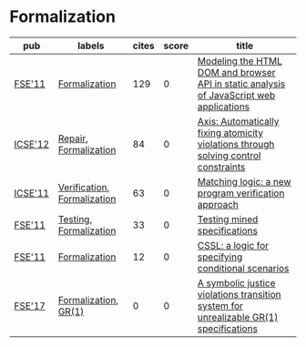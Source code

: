 # Formalization

|pub|labels|cites|score|title|
|---|------|-----|-----|-----|
|[FSE'11](https://dblp.org/db/conf/sigsoft/fse2011.html)|[Formalization](Formalization.md)|129|0|[Modeling the HTML DOM and browser API in static analysis of JavaScript web applications](https://scholar.google.com/scholar?q=Modeling+the+HTML+DOM+and+browser+API+in+static+analysis+of+JavaScript+web+applications)|
|[ICSE'12](https://dblp.org/db/conf/icse/icse2012.html)|[Repair](Repair.md), [Formalization](Formalization.md)|84|0|[Axis: Automatically fixing atomicity violations through solving control constraints](https://scholar.google.com/scholar?q=Axis%3A+Automatically+fixing+atomicity+violations+through+solving+control+constraints)|
|[ICSE'11](https://dblp.org/db/conf/icse/icse2011.html)|[Verification](Verification.md), [Formalization](Formalization.md)|63|0|[Matching logic: a new program verification approach](https://scholar.google.com/scholar?q=Matching+logic%3A+a+new+program+verification+approach)|
|[FSE'11](https://dblp.org/db/conf/sigsoft/fse2011.html)|[Testing](Testing.md), [Formalization](Formalization.md)|33|0|[Testing mined specifications](https://scholar.google.com/scholar?q=Testing+mined+specifications)|
|[FSE'11](https://dblp.org/db/conf/sigsoft/fse2011.html)|[Formalization](Formalization.md)|12|0|[CSSL: a logic for specifying conditional scenarios](https://scholar.google.com/scholar?q=CSSL%3A+a+logic+for+specifying+conditional+scenarios)|
|[FSE'17](https://dblp.org/db/conf/sigsoft/fse2017.html)|[Formalization](Formalization.md), [GR(1)](GR(1).md)|0|0|[A symbolic justice violations transition system for unrealizable GR(1) specifications](https://scholar.google.com/scholar?q=A+symbolic+justice+violations+transition+system+for+unrealizable+GR%281%29+specifications)|
